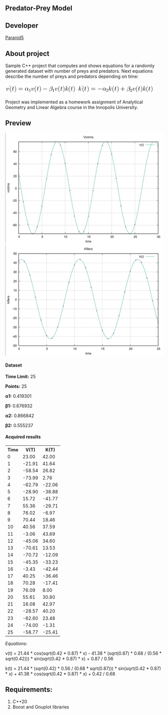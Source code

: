 **Predator-Prey Model**
------------------------------

## Developer
[Paranid5](https://github.com/dinaraparanid)

## About project

Sample C++ project that computes and shows equations
for a randomly generated dataset with number of preys and predators.
Next equations describe the number of preys and predators depending on time:

![victim_equation](victim_equation.png)
![killer_equation](killer_equation.png)

Project was implemented as a homework assignment of
Analytical Geometry and Linear Algebra course in the Innopolis University.

## Preview
![victims](victims.png)
![killers](killers.png)

#### Dataset

**Time Limit:** 25

**Points:** 25

**α1:** 0.419301

**β1:** 0.676932

**α2:** 0.866842

**β2:** 0.555237

#### Acquired results

<table>
    <tr>
        <th>Time</th>
        <th>V(T)</th>
        <th>K(T)</th>
    </tr>
    <tr>
        <td>0</td>
        <td>23.00</td>
        <td>42.00</td>
    </tr>
    <tr>
        <td>1</td>
        <td>-21.91</td>
        <td>41.64</td>
    </tr>
    <tr>
        <td>2</td>
        <td>-58.54</td>
        <td>26.82</td>
    </tr>
    <tr>
        <td>3</td>
        <td>-73.99</td>
        <td>2.76</td>
    </tr>
    <tr>
        <td>4</td>
        <td>-62.79</td>
        <td>-22.06</td>
    </tr>
    <tr>
        <td>5</td>
        <td>-28.90</td>
        <td>-38.88</td>
    </tr>
    <tr>
        <td>6</td>
        <td>15.72</td>
        <td>-41.77</td>
    </tr>
    <tr>
        <td>7</td>
        <td>55.36</td>
        <td>-29.71</td>
    </tr>
    <tr>
        <td>8</td>
        <td>76.02</td>
        <td>-6.97</td>
    </tr>
    <tr>
        <td>9</td>
        <td>70.44</td>
        <td>18.46</td>
    </tr>
    <tr>
        <td>10</td>
        <td>40.56</td>
        <td>37.59</td>
    </tr>
    <tr>
        <td>11</td>
        <td>-3.06</td>
        <td>43.69</td>
    </tr>
    <tr>
        <td>12</td>
        <td>-45.06</td>
        <td>34.60</td>
    </tr>
    <tr>
        <td>13</td>
        <td>-70.61</td>
        <td>13.53</td>
    </tr>
    <tr>
        <td>14</td>
        <td>-70.72</td>
        <td>-12.09</td>
    </tr>
    <tr>
        <td>15</td>
        <td>-45.35</td>
        <td>-33.23</td>
    </tr>
    <tr>
        <td>16</td>
        <td>-3.43</td>
        <td>-42.44</td>
    </tr>
    <tr>
        <td>17</td>
        <td>40.25</td>
        <td>-36.46</td>
    </tr>
    <tr>
        <td>18</td>
        <td>70.28</td>
        <td>-17.41</td>
    </tr>
    <tr>
        <td>19</td>
        <td>76.09</td>
        <td>8.00</td>
    </tr>
    <tr>
        <td>20</td>
        <td>55.61</td>
        <td>30.80</td>
    </tr>
    <tr>
        <td>21</td>
        <td>16.08</td>
        <td>42.97</td>
    </tr>
    <tr>
        <td>22</td>
        <td>-28.57</td>
        <td>40.20</td>
    </tr>
    <tr>
        <td>23</td>
        <td>-62.60</td>
        <td>23.48</td>
    </tr>
    <tr>
        <td>24</td>
        <td>-74.00</td>
        <td>-1.31</td>
    </tr>
    <tr>
        <td>25</td>
        <td>-58.77</td>
        <td>-25.41</td>
    </tr>
</table>

*Equations:*

v(t) = 21.44 * cos(sqrt(0.42 * 0.87) * x) - 41.38 * (sqrt(0.87) * 0.68 / (0.56 * sqrt(0.42))) * sin(sqrt(0.42 * 0.87) * x) + 0.87 / 0.56

k(t) = 21.44 * (sqrt(0.42) * 0.56 / (0.68 * sqrt(0.87))) * sin(sqrt(0.42 * 0.87) * x) + 41.38 * cos(sqrt(0.42 * 0.87) * x) + 0.42 / 0.68

## Requirements:
1) C++20
2) Boost and Gnuplot libraries